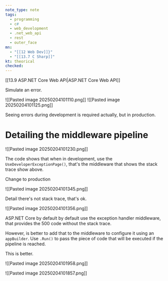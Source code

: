 ```yaml
---
note_type: note
tags:
  - programming
  - c#
  - web_development
  - .net_web_api
  - rest
  - outer_face
mn:
  - "[[12 Web Dev]]}"
  - "[[13.7 C Sharp]]"
kt: theorical
checked:
---
```

[[13.9 ASP.NET Core Web API|ASP.NET Core Web API]]

Simulate an error.

![[Pasted image 20250204101110.png]]
![[Pasted image 20250204101125.png]]

Seeing errors during development is required actually, but in production.  
# Detailing the middleware pipeline
![[Pasted image 20250204101230.png]]

The code shows that when in development, use the `UseDeveloperExceptionPage()`, that's the middleware that shows the stack trace show above. 

Change to production

![[Pasted image 20250204101345.png]]

Detail there's not stack trace, that's ok.

![[Pasted image 20250204101356.png]]

ASP.NET Core by default by default use the exception handler middleware, that provides the 500 code without the stack trace. 

However, is better to add that to the middleware to configure it using an `appBuilder`. Use `.Run()` to pass the piece of code that will be executed if the pipeline is reached. 

This is better. 

![[Pasted image 20250204101958.png]]


![[Pasted image 20250204101857.png]]